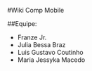 #Wiki Comp Mobile



##Equipe:

+ Franze Jr.
+ Julia Bessa Braz
+ Luis Gustavo Coutinho
+ Maria Jessyka Macedo
